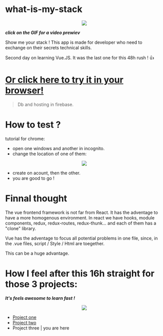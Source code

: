 # what-is-my-stack

<p align="center">
<a href="https://res.cloudinary.com/duydvdaxd/video/upload/v1584300452/Vue-Sprint/what_is_my_stack_1_xpxz5m.mp4"><img src="https://res.cloudinary.com/duydvdaxd/image/upload/v1584301547/Vue-Sprint/what_is_my_stack_1_eqvrmw.gif"></a>
</p>

***click on the GIF for a video prewiev***

Show me your stack !
This app is made for developer who need to exchange on their secrets technical skills.

Second day on learning Vue.JS.
It was the last one for this 48h rush ! 👍

# <a class='text-center' href="https://what-is-my-stack.firebaseapp.com/login">Or click here to try it in your browser!</a>
> Db and hosting in firebase.

# How to test ?
tutorial for chrome:
- open one windows and another in incognito. 
- change the location of one of them:

<p align="center">
  <img src="https://res.cloudinary.com/duydvdaxd/image/upload/v1584302341/Vue-Sprint/changelocation_zwoii4.gif">
</p>

- create on acount, then the other.
- you are good to go !

# Finnal thought
The vue frontend framework is not far from React. It has the adventage to have a more homogenous environment. In react we have hooks, module components, redux, redux-routes, redux-thunk... and each of them has a "clone" library.

Vue has the adventage to focus all potential problems in one file, since, in the .vue files, script / Style / Html are toegether.

This can be a huge advantage.

# How I feel after this 16h straight for those 3 projects:
***It's feels awesome to learn fast !***
<p align="center">
<img src="https://media2.giphy.com/media/QDnqKvag6AqdO/source.gif">
</p>

- <a href="https://github.com/letItCurl/vue-my-smoothies/">Project one</a>
- <a href="https://github.com/letItCurl/power-chat-vue/">Project two</a>
- Project three | you are here
